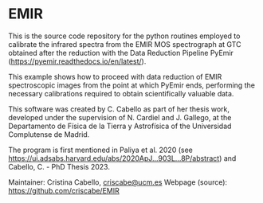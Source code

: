 # EMIR

This is the source code repository for the python routines employed to calibrate the infrared spectra from the EMIR MOS spectrograph at GTC obtained after the reduction with the Data Reduction Pipeline PyEmir (https://pyemir.readthedocs.io/en/latest/).


This example shows how to proceed with data reduction of EMIR spectroscopic images from the point at which PyEmir ends, performing the necessary calibrations required to obtain scientifically valuable data.

This software was created by C. Cabello as part of her thesis work, developed under the supervision of N. Cardiel and J. Gallego, at the Departamento de Física de la Tierra y Astrofísica of the Universidad Complutense de Madrid.

The program is first mentioned in Paliya et al. 2020 (see https://ui.adsabs.harvard.edu/abs/2020ApJ...903L...8P/abstract) and Cabello, C. - PhD Thesis 2023.

Maintainer: Cristina Cabello, criscabe@ucm.es Webpage (source): https://github.com/criscabe/EMIR
